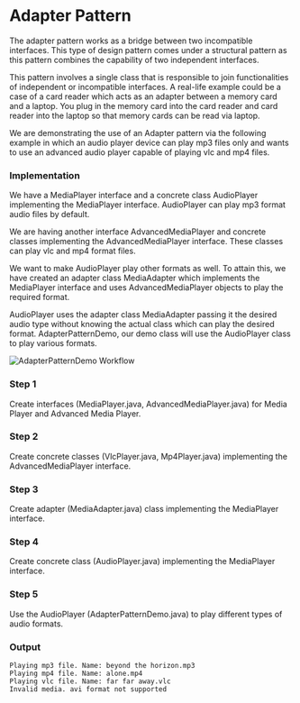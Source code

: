 # Adapter Pattern
The adapter pattern works as a bridge between two incompatible interfaces. This type of design pattern comes under a structural pattern as this pattern combines the capability of two independent interfaces.

This pattern involves a single class that is responsible to join functionalities of independent or incompatible interfaces. A real-life example could be a case of a card reader which acts as an adapter between a memory card and a laptop. You plug in the memory card into the card reader and card reader into the laptop so that memory cards can be read via laptop.

We are demonstrating the use of an Adapter pattern via the following example in which an audio player device can play mp3 files only and wants to use an advanced audio player capable of playing vlc and mp4 files.

### Implementation

We have a MediaPlayer interface and a concrete class AudioPlayer implementing the MediaPlayer interface. AudioPlayer can play mp3 format audio files by default.

We are having another interface AdvancedMediaPlayer and concrete classes implementing the AdvancedMediaPlayer interface. These classes can play vlc and mp4 format files.

We want to make AudioPlayer play other formats as well. To attain this, we have created an adapter class MediaAdapter which implements the MediaPlayer interface and uses AdvancedMediaPlayer objects to play the required format.

AudioPlayer uses the adapter class MediaAdapter passing it the desired audio type without knowing the actual class which can play the desired format. AdapterPatternDemo, our demo class will use the AudioPlayer class to play various formats.

![AdapterPatternDemo Workflow](https://www.tutorialspoint.com/design_pattern/images/adapter_pattern_uml_diagram.jpg)

### Step 1
Create interfaces (MediaPlayer.java, AdvancedMediaPlayer.java) for Media Player and Advanced Media Player.
### Step 2
Create concrete classes (VlcPlayer.java, Mp4Player.java) implementing the AdvancedMediaPlayer interface.
### Step 3
Create adapter (MediaAdapter.java) class implementing the MediaPlayer interface.
### Step 4
Create concrete class (AudioPlayer.java) implementing the MediaPlayer interface.
### Step 5
Use the AudioPlayer (AdapterPatternDemo.java) to play different types of audio formats.
### Output
```
Playing mp3 file. Name: beyond the horizon.mp3
Playing mp4 file. Name: alone.mp4
Playing vlc file. Name: far far away.vlc
Invalid media. avi format not supported
```








